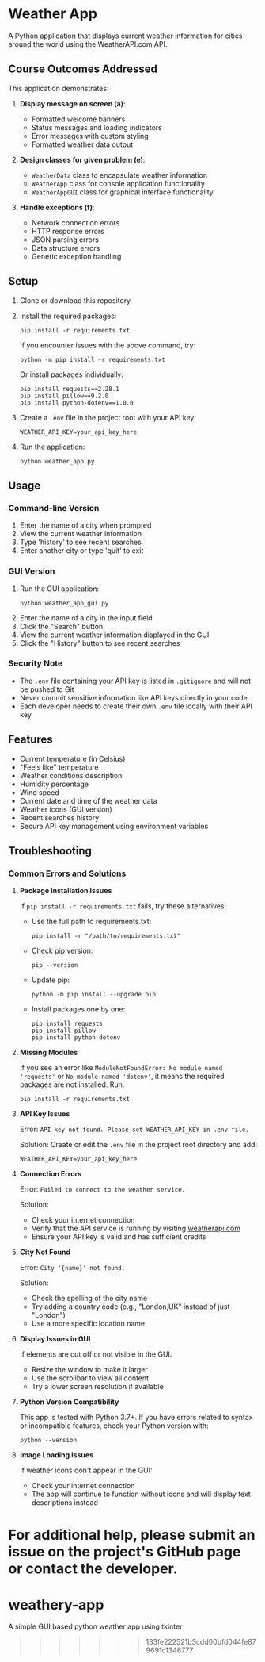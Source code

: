 # Weather App

A Python application that displays current weather information for cities around the world using the WeatherAPI.com API.

## Course Outcomes Addressed

This application demonstrates:

1. **Display message on screen (a)**:
   - Formatted welcome banners
   - Status messages and loading indicators
   - Error messages with custom styling
   - Formatted weather data output

2. **Design classes for given problem (e)**:
   - `WeatherData` class to encapsulate weather information
   - `WeatherApp` class for console application functionality
   - `WeatherAppGUI` class for graphical interface functionality

3. **Handle exceptions (f)**:
   - Network connection errors
   - HTTP response errors
   - JSON parsing errors
   - Data structure errors
   - Generic exception handling

## Setup

1. Clone or download this repository
2. Install the required packages:
   ```
   pip install -r requirements.txt
   ```
   
   If you encounter issues with the above command, try:
   ```
   python -m pip install -r requirements.txt
   ```
   
   Or install packages individually:
   ```
   pip install requests==2.28.1
   pip install pillow==9.2.0
   pip install python-dotenv==1.0.0
   ```
   
3. Create a `.env` file in the project root with your API key:
   ```
   WEATHER_API_KEY=your_api_key_here
   ```
4. Run the application:
   ```
   python weather_app.py
   ```

## Usage

### Command-line Version
1. Enter the name of a city when prompted
2. View the current weather information
3. Type 'history' to see recent searches
4. Enter another city or type 'quit' to exit

### GUI Version
1. Run the GUI application:
   ```
   python weather_app_gui.py
   ```
2. Enter the name of a city in the input field
3. Click the "Search" button
4. View the current weather information displayed in the GUI
5. Click the "History" button to see recent searches

### Security Note
- The `.env` file containing your API key is listed in `.gitignore` and will not be pushed to Git
- Never commit sensitive information like API keys directly in your code
- Each developer needs to create their own `.env` file locally with their API key

## Features

- Current temperature (in Celsius)
- "Feels like" temperature
- Weather conditions description
- Humidity percentage
- Wind speed
- Current date and time of the weather data
- Weather icons (GUI version)
- Recent searches history
- Secure API key management using environment variables

## Troubleshooting

### Common Errors and Solutions

1. **Package Installation Issues**
   
   If `pip install -r requirements.txt` fails, try these alternatives:
   
   - Use the full path to requirements.txt:
     ```
     pip install -r "/path/to/requirements.txt"
     ```
   
   - Check pip version:
     ```
     pip --version
     ```
     
   - Update pip:
     ```
     python -m pip install --upgrade pip
     ```
     
   - Install packages one by one:
     ```
     pip install requests
     pip install pillow
     pip install python-dotenv
     ```

2. **Missing Modules**
   
   If you see an error like `ModuleNotFoundError: No module named 'requests'` or `No module named 'dotenv'`, it means the required packages are not installed. Run:
   ```
   pip install -r requirements.txt
   ```

3. **API Key Issues**
   
   Error: `API key not found. Please set WEATHER_API_KEY in .env file.`
   
   Solution: Create or edit the `.env` file in the project root directory and add:
   ```
   WEATHER_API_KEY=your_api_key_here
   ```

4. **Connection Errors**
   
   Error: `Failed to connect to the weather service.`
   
   Solution: 
   - Check your internet connection
   - Verify that the API service is running by visiting [weatherapi.com](https://www.weatherapi.com/docs/)
   - Ensure your API key is valid and has sufficient credits

5. **City Not Found**
   
   Error: `City '{name}' not found.`
   
   Solution: 
   - Check the spelling of the city name
   - Try adding a country code (e.g., "London,UK" instead of just "London")
   - Use a more specific location name

6. **Display Issues in GUI**
   
   If elements are cut off or not visible in the GUI:
   - Resize the window to make it larger
   - Use the scrollbar to view all content
   - Try a lower screen resolution if available

7. **Python Version Compatibility**
   
   This app is tested with Python 3.7+. If you have errors related to syntax or incompatible features, check your Python version with:
   ```
   python --version
   ```

8. **Image Loading Issues**
   
   If weather icons don't appear in the GUI:
   - Check your internet connection
   - The app will continue to function without icons and will display text descriptions instead

For additional help, please submit an issue on the project's GitHub page or contact the developer.
=======
# weathery-app
A simple GUI based python weather app using tkinter
>>>>>>> 133fe222521b3cdd00bfd044fe879691c1346777
